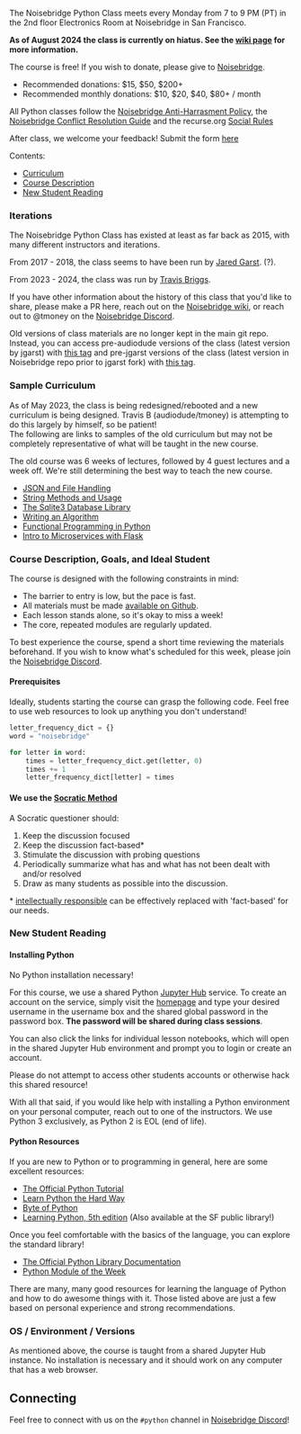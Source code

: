 The Noisebridge Python Class meets every Monday from 7 to 9 PM (PT) in the 2nd
floor Electronics Room at Noisebridge in San Francisco.

**As of August 2024 the class is currently on hiatus. See the
[wiki page](https://www.noisebridge.net/wiki/PyClass) for more information.**

The course is free! If you wish to donate, please give to
[Noisebridge](https://donate.noisebridge.net).

- Recommended donations: $15, $50, $200+
- Recommended monthly donations: $10, $20, $40, $80+ / month

All Python classes follow the [Noisebridge Anti-Harrasment
Policy](https://www.noisebridge.net/wiki/Anti-Harassment_Policy), the
[Noisebridge Conflict Resolution
Guide](https://www.noisebridge.net/wiki/Conflict_Resolution) and the recurse.org
[Social Rules](https://www.recurse.com/social-rules)

After class, we welcome your feedback! Submit the form
[here](https://forms.gle/423wBNBgzRHt5o4h6)

Contents:

- [Curriculum](#sample-curriculum)
- [Course Description](#class-description-goals-and-ideal-student)
- [New Student Reading](#new-student-reading)

### Iterations

The Noisebridge Python Class has existed at least as far back as 2015, with many
different instructors and iterations.

From 2017 - 2018, the class seems to have been run by [Jared Garst](https://github.com/jgarst).
(?).

From 2023 - 2024, the class was run by [Travis Briggs](https://github.com/audiodude).

If you have other information about the history of this class that you'd like to share,
please make a PR here, reach out on the [Noisebridge wiki](https://www.noisebridge.net/wiki/PyClass),
or reach out to @tmoney on the [Noisebridge Discord](https://www.noisebridge.net/wiki/Discord).

Old versions of class materials are no longer kept in the main git repo. Instead, you can
access pre-audiodude versions of the class (latest version by jgarst) with
[this tag](https://github.com/noisebridge/PythonClass/tree/pre-audiodude) and pre-jgarst
versions of the class (latest version in Noisebridge repo prior to jgarst fork) with
[this tag](https://github.com/noisebridge/PythonClass/tree/pre-jgarst).

### Sample Curriculum

As of May 2023, the class is being redesigned/rebooted and a new curriculum is
being designed. Travis B (audiodude/tmoney) is attempting to do this largely by
himself, so be patient!\
The following are links to samples of the old curriculum but may not be
completely representative of what will be taught in the new course.

The old course was 6 weeks of lectures, followed by 4 guest lectures and a week
off. We're still determining the best way to teach the new course.

- [JSON and File Handling](archive/course/file-handling-and-json)
- [String Methods and Usage](archive/course/strings)
- [The Sqlite3 Database Library](archive/course/sqlite3)
- [Writing an Algorithm](archive/course/algorithms)
- [Functional Programming in Python](archive/course/higher-order-functions)
- [Intro to Microservices with Flask](archive/course/flask)

### Course Description, Goals, and Ideal Student

The course is designed with the following constraints in mind:

- The barrier to entry is low, but the pace is fast.
- All materials must be made [available on
  Github](https://github.com/noisebridge/PythonClass).
- Each lesson stands alone, so it's okay to miss a week!
- The core, repeated modules are regularly updated.

To best experience the course, spend a short time reviewing the materials
beforehand. If you wish to know what's scheduled for this week, please join the
[Noisebridge Discord](https://www.noisebridge.net/wiki/Discord).

#### Prerequisites

Ideally, students starting the course can grasp the following code. Feel free to
use web resources to look up anything you don't understand!

```python
letter_frequency_dict = {}
word = "noisebridge"

for letter in word:
    times = letter_frequency_dict.get(letter, 0)
    times += 1
    letter_frequency_dict[letter] = times
```

#### We use the [Socratic Method](http://www.criticalthinking.org/pages/socratic-teaching/606)

A Socratic questioner should:

1. Keep the discussion focused
2. Keep the discussion fact-based\*
3. Stimulate the discussion with probing questions
4. Periodically summarize what has and what has not been dealt with and/or
   resolved
5. Draw as many students as possible into the discussion.

\* [intellectually
responsible](https://en.wikipedia.org/wiki/Intellectual_responsibility) can be
effectively replaced with 'fact-based' for our needs.

### New Student Reading

#### Installing Python

No Python installation necessary!

For this course, we use a shared Python [Jupyter Hub](https://jupyter.org/hub)
service. To create an account on the service, simply visit the
[homepage](http://sfpythonlab.com/) and type your desired username in the
username box and the shared global password in the password box. **The password
will be shared during class sessions**.

You can also click the links for individual lesson notebooks, which will open in
the shared Jupyter Hub environment and prompt you to login or create an account.

Please do not attempt to access other students accounts or otherwise hack this
shared resource!

With all that said, if you would like help with installing a Python environment
on your personal computer, reach out to one of the instructors. We use Python 3
exclusively, as Python 2 is EOL (end of life).

#### Python Resources

If you are new to Python or to programming in general, here are some excellent
resources:

- [The Official Python Tutorial](https://docs.python.org/3/tutorial/)
- [Learn Python the Hard Way](http://learnpythonthehardway.org/)
- [Byte of Python](http://www.swaroopch.com/notes/python/)
- [Learning Python, 5th
  edition](http://shop.oreilly.com/product/0636920028154.do) (Also available at
  the SF public library!)

Once you feel comfortable with the basics of the language, you can explore the
standard library!

- [The Official Python Library
  Documentation](https://docs.python.org/3/library/)
- [Python Module of the Week](http://pymotw.com/3/)

There are many, many good resources for learning the language of Python and how
to do awesome things with it. Those listed above are just a few based on
personal experience and strong recommendations.

### OS / Environment / Versions

As mentioned above, the course is taught from a shared Jupyter Hub instance. No
installation is necessary and it should work on any computer that has a web
browser.

## Connecting

Feel free to connect with us on the `#python` channel in [Noisebridge
Discord](https://www.noisebridge.net/wiki/Discord)!
